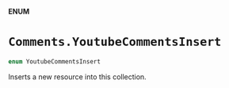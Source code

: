 **ENUM**

# `Comments.YoutubeCommentsInsert`

```swift
enum YoutubeCommentsInsert
```

Inserts a new resource into this collection.
